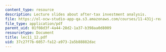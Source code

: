 ```yaml
---
content_type: resource
description: Lecture slides about after-tax investment analysis.
file: https://ol-ocw-studio-app-qa.s3.amazonaws.com/courses/11-431j-real-estate-finance-and-investment-fall-2006/37c27f7b6057fa12a9732a5b88882dac_lec11_12.pdf
file_type: application/pdf
parent_uid: 01f08d3f-4a44-28d2-1a37-b398aa0d8009
resourcetype: Document
title: lec11_12.pdf
uid: 37c27f7b-6057-fa12-a973-2a5b88882dac
---
```

